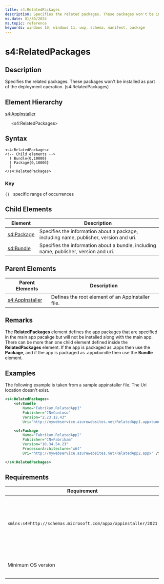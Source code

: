 ```yaml
---
title: s4:RelatedPackages
description: Specifies the related packages. These packages won't be installed as part of the deployment operation. (s4:RelatedPackages)
ms.date: 01/30/2024
ms.topic: reference
keywords: windows 10, windows 11, uwp, schema, manifest, package 
---
```


# s4:RelatedPackages

## Description

Specifies the related packages. These packages won't be installed as part of the deployment operation. (s4:RelatedPackages)

## Element Hierarchy

[s4:AppInstaller](element-s4-appinstaller.md)

&nbsp;&nbsp;&nbsp;&nbsp; &lt;s4:RelatedPackages&gt;

## Syntax

```syntax
<s4:RelatedPackages>
<!-- Child elements -->
  ( Bundle{0,10000}
  | Package{0,10000}
  )
</s4:RelatedPackages>
```

### Key

`{}`   specific range of occurrences

## Child Elements

| Element | Description |
| -----------| -------------|
| [s4:Package](element-s4-package.md) | Specifies the information about a package, including name, publisher, version and uri. |
| [s4:Bundle](element-s4-bundle.md) | Specifies the information about a bundle, including name, publisher, version and uri. |

## Parent Elements

| Parent Elements | Description |
|-----------------|-------------|
| [s4:AppInstaller](element-s4-optionalpackages.md) | Defines the root element of an AppInstaller file. |

## Remarks

The **RelatedPackages** element defines the app packages that are specified in the main app pacakge but will not be installed along with the main app. There can be more than one child element defined inside the **RelatedPackages** element. If the app is packaged as .appx then use the **Package**, and if the app is packaged as .appxbundle then use the **Bundle** element.

## Examples

The following example is taken from a sample appinstaller file. The Uri location doesn't exist. 

```xml
<s4:RelatedPackages>
    <s4:Bundle
        Name="Fabrikam.RelatedApp1"
        Publisher="CN=Contoso"
        Version="2.23.12.43"
        Uri="http://mywebservice.azurewebsites.net/RelatedApp1.appxbundle" />

    <s4:Package
        Name="Fabrikam.RelatedApp2"
        Publisher="CN=Fabrikam"
        Version="10.34.54.23"
        ProcessorArchitecture="x64"
        Uri="http://mywebservice.azurewebsites.net/RelatedApp2.appx" />

</s4:RelatedPackages>

```

## Requirements

| Requirement | Value |
| ---------------| -------------------------------------------------------------|
| `xmlns:s4=http://schemas.microsoft.com/appx/appinstaller/2021` | This namespace is required for features introduced in Windows version 21H2 build 22000 |
| Minimum OS version | Windows version 21H2 build 22000 |
